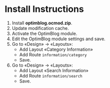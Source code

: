 # Install Instructions
1. Install **optimblog.ocmod.zip**.
2. Update modification cache.
3. Activate the OptimBlog module.
4. Edit the OptimBlog module settings and save.
5. Go to «Design» -> «Layouts»:
   - Add Layout «Category Information»
   - Add Route `information/category`
   - Save.
6. Go to «Design» -> «Layouts»:
   - Add Layout «Search Information»
   - Add Route `information/search`
   - Save.
